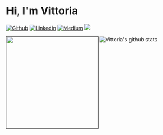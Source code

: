 # Hi, I'm Vittoria

[![Github](https://img.shields.io/badge/-Github-000?style=flat-square&logo=Github&logoColor=white&link=https://github.com/viborotto)](https://github.com/viborotto)
[![Linkedin](https://img.shields.io/badge/-LinkedIn-blue?style=flat-square&logo=Linkedin&logoColor=white&link=https://www.linkedin.com/in/vittoria-borotto/)](https://www.linkedin.com/in/vittoria-borotto/)
[![Medium](https://aleen42.github.io/badges/src/medium.svg?style=flat-square&logo=Linkedin&logoColor=white&link=https://medium.com/@vittoriaborotto)](https://medium.com/@vittoriaborotto)
<img src="https://img.shields.io/badge/Back End-Java-f55247"/>

<a href=""><img align="left" width="250" height="250" src="https://github.com/viborotto/viborotto/blob/master/octocatvi/octacat-vi.gif"></a> ![Vittoria's github stats](https://github-readme-stats.vercel.app/api?username=viborotto&show_icons=true&theme=tokyonight)




